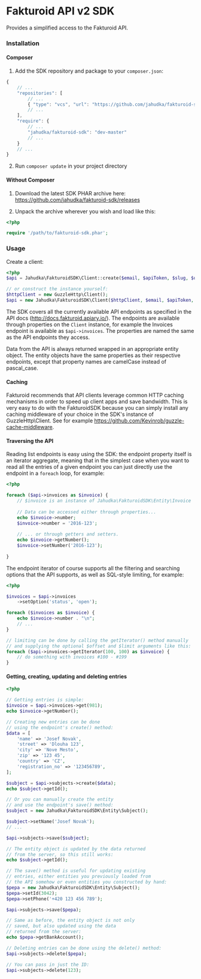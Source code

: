 Fakturoid API v2 SDK
====================

Provides a simplified access to the Fakturoid API.

### Installation

#### Composer

1) Add the SDK repository and package to your `composer.json`:

```js
{
    // ...
    "repositories": [
        // ...
        { "type": "vcs", "url": "https://github.com/jahudka/fakturoid-sdk" }
        // ...
    ],
    "require": {
        // ...
        "jahudka/fakturoid-sdk": "dev-master"
        // ...
    }
    // ...
}
```

2) Run `composer update` in your project directory

#### Without Composer

1) Download the latest SDK PHAR archive here: https://github.com/jahudka/fakturoid-sdk/releases

2) Unpack the archive wherever you wish and load like this:

```php
<?php

require '/path/to/fakturoid-sdk.phar';
```


### Usage

Create a client:

```php
<?php
$api = Jahudka\FakturoidSDK\Client::create($email, $apiToken, $slug, $userAgent);

// or construct the instance yourself:
$httpClient = new GuzzleHttp\Client();
$api = new Jahudka\FakturoidSDK\Client($httpClient, $email, $apiToken, $slug, $userAgent);
```

The SDK covers all the currently available API endpoints as specified
in the API docs (http://docs.fakturoid.apiary.io/). The endpoints are available
through properties on the `Client` instance, for example the Invoices
endpoint is available as `$api->invoices`. The properties are named
the same as the API endpoints they access.

Data from the API is always returned wrapped in an appropriate entity
object. The entity objects have the same properties as their respective
endpoints, except that property names are camelCase instead of pascal_case.

#### Caching

Fakturoid recommends that API clients leverage common HTTP caching mechanisms
in order to speed up client apps and save bandwidth. This is very easy
to do with the FakturoidSDK because you can simply install any caching
middleware of your choice in the SDK's instance of GuzzleHttp\Client.
See for example https://github.com/Kevinrob/guzzle-cache-middleware.

#### Traversing the API

Reading list endpoints is easy using the SDK: the endpoint property
itself is an iterator aggregate, meaning that in the simplest case when
you want to read all the entries of a given endpoint you can just directly
use the endpoint in a `foreach` loop, for example:

```php
<?php

foreach ($api->invoices as $invoice) {
    // $invoice is an instance of Jahudka\FakturoidSDK\Entity\Invoice
    
    // Data can be accessed either through properties...
    echo $invoice->number;
    $invoice->number = '2016-123';
    
    // ... or through getters and setters.
    echo $invoice->getNumber();
    $invoice->setNumber('2016-123');
    
}
```

The endpoint iterator of course supports all the filtering and searching
options that the API supports, as well as SQL-style limiting, for example:

```php
<?php

$invoices = $api->invoices
    ->setOption('status', 'open');

foreach ($invoices as $invoice) {
    echo $invoice->number . "\n";
    // ...
}

// limiting can be done by calling the getIterator() method manually
// and supplying the optional $offset and $limit arguments like this:
foreach ($api->invoices->getIterator(100, 100) as $invoice) {
    // do something with invoices #100 - #199
}
```

#### Getting, creating, updating and deleting entries

```php
<?php

// Getting entries is simple:
$invoice = $api->invoices->get(981);
echo $invoice->getNumber();

// Creating new entries can be done
// using the endpoint's create() method:
$data = [
    'name' => 'Josef Novak',
    'street' => 'Dlouha 123',
    'city' => 'Nove Mesto',
    'zip' => '123 45',
    'country' => 'CZ',
    'registration_no' => '123456789',
];

$subject = $api->subjects->create($data);
echo $subject->getId();

// Or you can manually create the entity
// and use the endpoint's save() method:
$subject = new Jahudka\FakturoidSDK\Entity\Subject();

$subject->setName('Josef Novak');
// ...

$api->subjects->save($subject);

// The entity object is updated by the data returned
// from the server, so this still works:
echo $subject->getId();

// The save() method is useful for updating existing
// entries, either entities you previously loaded from
// the API somehow or even entities you constructed by hand:
$pepa = new Jahudka\FakturoidSDK\Entity\Subject();
$pepa->setId(3042);
$pepa->setPhone('+420 123 456 789');

$api->subjects->save($pepa);

// Same as before, the entity object is not only
// saved, but also updated using the data
// returned from the server:
echo $pepa->getBankAccount();

// Deleting entries can be done using the delete() method:
$api->subjects->delete($pepa);

// You can pass in just the ID:
$api->subjects->delete(123);
```